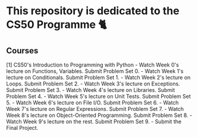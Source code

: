 # This repository is dedicated to the CS50 Programme 🐈
## Courses
  [1] CS50's Introduction to Programming with Python
    - Watch Week 0's lecture on Functions, Variables. Submit Problem Set 0.
    - Watch Week 1's lecture on Conditionals. Submit Problem Set 1.
    - Watch Week 2's lecture on Loops. Submit Problem Set 2.
    - Watch Week 3's lecture on Exceptions. Submit Problem Set 3.
    - Watch Week 4's lecture on Libraries. Submit Problem Set 4.
    - Watch Week 5's lecture on Unit Tests. Submit Problem Set 5.
    - Watch Week 6's lecture on File I/O. Submit Problem Set 6.
    - Watch Week 7's lecture on Regular Expressions. Submit Problem Set 7.
    - Watch Week 8's lecture on Object-Oriented Programming. Submit Problem Set 8.
    - Watch Week 9's lecture on the rest. Submit Problem Set 9.
    - Submit the Final Project.
